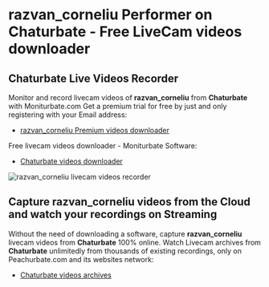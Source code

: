 # razvan_corneliu Performer on Chaturbate - Free LiveCam videos downloader

## Chaturbate Live Videos Recorder

Monitor and record livecam videos of **razvan_corneliu** from **Chaturbate** with Moniturbate.com
Get a premium trial for free by just and only registering with your Email address:
* [razvan_corneliu Premium videos downloader](https://moniturbate.com/request-demo-licence-key.html)

Free livecam videos downloader - Moniturbate Software:
* [Chaturbate videos downloader](https://moniturbate.com/moniturbate-download-software.html)

![razvan_corneliu livecam videos recorder](https://peachurnet.com/templates/moniturbate-software.png)


## Capture razvan_corneliu videos from the Cloud and watch your recordings on Streaming

Without the need of downloading a software, capture **razvan_corneliu** livecam videos from **Chaturbate** 100% online.
Watch Livecam archives from **Chaturbate** unlimitedly from thousands of existing recordings, only on Peachurbate.com and its websites network:
* [Chaturbate videos archives](https://peachurnet.com/)
